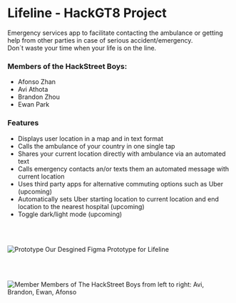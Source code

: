 # Lifeline - HackGT8 Project  
Emergency services app to facilitate contacting the ambulance or getting help from other parties in case of serious accident/emergency.  
Don´t waste your time when your life is on the line.

### Members of the HackStreet Boys:  
* Afonso Zhan  
* Avi Athota  
* Brandon Zhou  
* Ewan Park  

### Features
* Displays user location in a map and in text format
* Calls the ambulance of your country in one single tap
* Shares your current location directly with ambulance via an automated text  
* Calls emergency contacts an/or texts them an automated message with current location
* Uses third party apps for alternative commuting options such as Uber (upcoming)
* Automatically sets Uber starting location to current location and end location to the nearest hospital (upcoming)
* Toggle dark/light mode (upcoming)

<br/><br/>
  

![Prototype](/images/figma_prototype.jpg)
Our Desgined Figma Prototype for Lifeline  
  
<br/><br/>  

![Member](/images/members.jpg)
Members of The HackStreet Boys from left to right: Avi, Brandon, Ewan, Afonso

